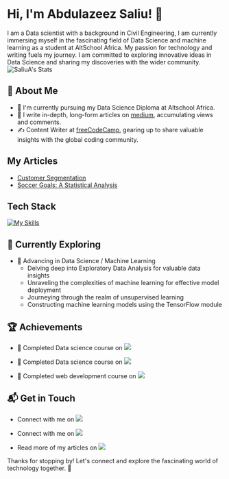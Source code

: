 # Hi, I'm Abdulazeez Saliu! 👋

I am a Data scientist with a background in Civil Engineering, I am currently immersing myself in the fascinating field of Data Science and machine learning as a student at AltSchool Africa. My passion for technology and writing fuels my journey. I am committed to exploring innovative ideas in Data Science and sharing my discoveries with the wider community.
![SaliuA's Stats](https://github-readme-stats.vercel.app/api?username=SaliuA&theme=vue-dark&show_icons=true&hide_border=true&count_private=true)

## 🚀 About Me

- 🔭 I'm currently pursuing my Data Science Diploma at Altschool Africa.
- 📝 I write in-depth, long-form articles on [medium](https://medium.com/@SaliuA), accumulating views and comments.
- ✍️ Content Writer at [freeCodeCamp](https://www.freecodecamp.org/), gearing up to share valuable insights with the global coding community.

## My Articles
- [Customer Segmentation](https://medium.com/@SaliuA/unlocking-consumer-secrets-an-in-depth-data-analysis-of-shopsmart-customer-behavior-02e047033d10)
- [Soccer Goals: A Statistical Analysis](https://medium.com/@SaliuA/goal-galore-a-statistical-showdown-of-mens-vs-women-s-international-soccer-b1f6c9dece9a)


## Tech Stack
[![My Skills](https://skillicons.dev/icons?i=py,sklearn,tensorflow,mysql,html,css)](https://skillicons.dev)

## 🌱 Currently Exploring

- 🚀 Advancing in Data Science / Machine Learning
  - Delving deep into Exploratory Data Analysis for valuable data insights
  - Unraveling the complexities of machine learning for effective model deployment
  - Journeying through the realm of unsupervised learning
  - Constructing machine learning models using the TensorFlow module

 ## 🏆 Achievements

- 🌟 Completed Data science course on <a href="https://app.datacamp.com/" target="_blank">
    <img src="https://img.shields.io/badge/Datacamp-05192D?style=for-the-badge&logo=datacamp&logoColor=03E860">
 </a>
 
- 🌟 Completed Data science course on <a href="https://udemy.com" target="_blank">
    <img src="https://img.shields.io/badge/Udemy-A435F0?style=for-the-badge&logo=Udemy&logoColor=white">
 </a>

- 🌟 Completed web development course on <a href="https://www.freecodecamp.org/" target="_blank">
    <img src="https://img.shields.io/badge/Freecodecamp-%23123.svg?&style=for-the-badge&logo=freecodecamp&logoColor=green">
 </a>
 
## 📬 Get in Touch
- Connect with me on <a href="https://twitter.com/Podosci" target="_blank">
    <img src="https://img.shields.io/badge/X-%23000000.svg?style=for-the-badge&logo=X&logoColor=white">
 </a>
 
- Connect with me on <a href="https://www.linkedin.com/in/abdulazeez-saliu-b37679b0/" target="_blank">
    <img src="https://img.shields.io/badge/linkedin-%230077B5.svg?style=for-the-badge&logo=linkedin&logoColor=white">
 </a>

- Read more of my articles on <a href="https://medium.com/@SaliuA" target="_blank">
    <img src="https://img.shields.io/badge/Medium-12100E?style=for-the-badge&logo=medium&logoColor=white">
 </a>

Thanks for stopping by! Let's connect and explore the fascinating world of technology together. 🚀
